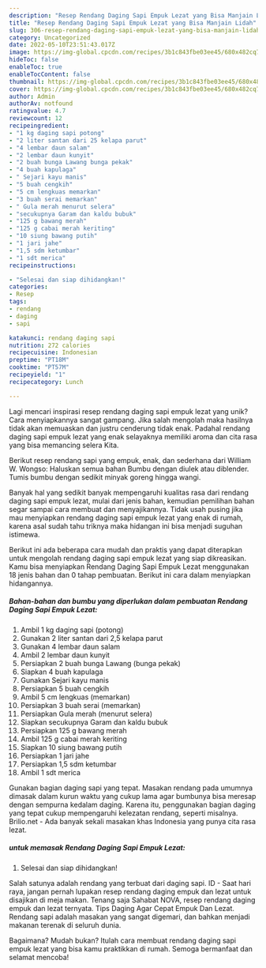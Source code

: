 ```yaml
---
description: "Resep Rendang Daging Sapi Empuk Lezat yang Bisa Manjain Lidah"
title: "Resep Rendang Daging Sapi Empuk Lezat yang Bisa Manjain Lidah"
slug: 306-resep-rendang-daging-sapi-empuk-lezat-yang-bisa-manjain-lidah
category: Uncategorized
date: 2022-05-10T23:51:43.017Z
image: https://img-global.cpcdn.com/recipes/3b1c843fbe03ee45/680x482cq70/rendang-daging-sapi-empuk-lezat-foto-resep-utama.jpg
hideToc: false
enableToc: true
enableTocContent: false
thumbnail: https://img-global.cpcdn.com/recipes/3b1c843fbe03ee45/680x482cq70/rendang-daging-sapi-empuk-lezat-foto-resep-utama.jpg
cover: https://img-global.cpcdn.com/recipes/3b1c843fbe03ee45/680x482cq70/rendang-daging-sapi-empuk-lezat-foto-resep-utama.jpg
author: Admin
authorAv: notfound
ratingvalue: 4.7
reviewcount: 12
recipeingredient:
- "1 kg daging sapi potong"
- "2 liter santan dari 25 kelapa parut"
- "4 lembar daun salam"
- "2 lembar daun kunyit"
- "2 buah bunga Lawang bunga pekak"
- "4 buah kapulaga"
- " Sejari kayu manis"
- "5 buah cengkih"
- "5 cm lengkuas memarkan"
- "3 buah serai memarkan"
- " Gula merah menurut selera"
- "secukupnya Garam dan kaldu bubuk"
- "125 g bawang merah"
- "125 g cabai merah keriting"
- "10 siung bawang putih"
- "1 jari jahe"
- "1,5 sdm ketumbar"
- "1 sdt merica"
recipeinstructions:

- "Selesai dan siap dihidangkan!"
categories:
- Resep
tags:
- rendang
- daging
- sapi

katakunci: rendang daging sapi 
nutrition: 272 calories
recipecuisine: Indonesian
preptime: "PT18M"
cooktime: "PT57M"
recipeyield: "1"
recipecategory: Lunch

---
```





Lagi mencari inspirasi resep rendang daging sapi empuk lezat yang unik? Cara menyiapkannya sangat gampang. Jika salah mengolah maka hasilnya tidak akan memuaskan dan justru cenderung tidak enak. Padahal rendang daging sapi empuk lezat yang enak selayaknya memiliki aroma dan cita rasa yang bisa memancing selera Kita.





Berikut resep rendang sapi yang empuk, enak, dan sederhana dari William W. Wongso: Haluskan semua bahan Bumbu dengan diulek atau diblender. Tumis bumbu dengan sedikit minyak goreng hingga wangi.

Banyak hal yang sedikit banyak mempengaruhi kualitas rasa dari rendang daging sapi empuk lezat, mulai dari jenis bahan, kemudian pemilihan bahan segar sampai cara membuat dan menyajikannya. Tidak usah pusing jika mau menyiapkan rendang daging sapi empuk lezat yang enak di rumah, karena asal sudah tahu triknya maka hidangan ini bisa menjadi suguhan istimewa.






Berikut ini ada beberapa cara mudah dan praktis yang dapat diterapkan untuk mengolah rendang daging sapi empuk lezat yang siap dikreasikan. Kamu bisa menyiapkan Rendang Daging Sapi Empuk Lezat menggunakan 18 jenis bahan dan 0 tahap pembuatan. Berikut ini cara dalam menyiapkan hidangannya.

<!--inarticleads1-->

##### Bahan-bahan dan bumbu yang diperlukan dalam pembuatan Rendang Daging Sapi Empuk Lezat:

1. Ambil 1 kg daging sapi (potong)
1. Gunakan 2 liter santan dari 2,5 kelapa parut
1. Gunakan 4 lembar daun salam
1. Ambil 2 lembar daun kunyit
1. Persiapkan 2 buah bunga Lawang (bunga pekak)
1. Siapkan 4 buah kapulaga
1. Gunakan  Sejari kayu manis
1. Persiapkan 5 buah cengkih
1. Ambil 5 cm lengkuas (memarkan)
1. Persiapkan 3 buah serai (memarkan)
1. Persiapkan  Gula merah (menurut selera)
1. Siapkan secukupnya Garam dan kaldu bubuk
1. Persiapkan 125 g bawang merah
1. Ambil 125 g cabai merah keriting
1. Siapkan 10 siung bawang putih
1. Persiapkan 1 jari jahe
1. Persiapkan 1,5 sdm ketumbar
1. Ambil 1 sdt merica


Gunakan bagian daging sapi yang tepat. Masakan rendang pada umumnya dimasak dalam kurun waktu yang cukup lama agar bumbunya bisa meresap dengan sempurna kedalam daging. Karena itu, penggunakan bagian daging yang tepat cukup mempengaruhi kelezatan rendang, seperti misalnya. Brilio.net - Ada banyak sekali masakan khas Indonesia yang punya cita rasa lezat. 

<!--inarticleads2-->

#####  untuk memasak Rendang Daging Sapi Empuk Lezat:


1. Selesai dan siap dihidangkan!

Salah satunya adalah rendang yang terbuat dari daging sapi. ID - Saat hari raya, jangan pernah lupakan resep rendang daging empuk dan lezat untuk disajikan di meja makan. Tenang saja Sahabat NOVA, resep rendang daging empuk dan lezat ternyata. Tips Daging Agar Cepat Empuk Dan Lezat. Rendang sapi adalah masakan yang sangat digemari, dan bahkan menjadi makanan terenak di seluruh dunia. 

Bagaimana? Mudah bukan? Itulah cara membuat rendang daging sapi empuk lezat yang bisa kamu praktikkan di rumah. Semoga bermanfaat dan selamat mencoba!
